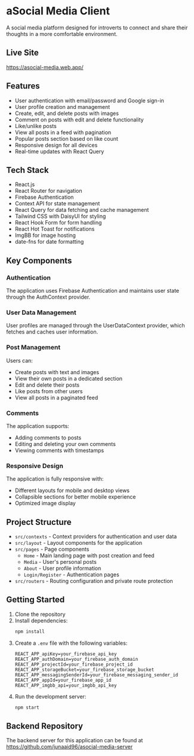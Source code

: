 # aSocial Media Client

A social media platform designed for introverts to connect and share their thoughts in a more comfortable environment.

## Live Site
https://asocial-media.web.app/

## Features

- User authentication with email/password and Google sign-in
- User profile creation and management
- Create, edit, and delete posts with images
- Comment on posts with edit and delete functionality
- Like/unlike posts
- View all posts in a feed with pagination
- Popular posts section based on like count
- Responsive design for all devices
- Real-time updates with React Query

## Tech Stack

- React.js
- React Router for navigation
- Firebase Authentication
- Context API for state management
- React Query for data fetching and cache management
- Tailwind CSS with DaisyUI for styling
- React Hook Form for form handling
- React Hot Toast for notifications
- ImgBB for image hosting
- date-fns for date formatting

## Key Components

### Authentication

The application uses Firebase Authentication and maintains user state through the AuthContext provider.

### User Data Management

User profiles are managed through the UserDataContext provider, which fetches and caches user information.

### Post Management

Users can:
- Create posts with text and images
- View their own posts in a dedicated section
- Edit and delete their posts
- Like posts from other users
- View all posts in a paginated feed

### Comments

The application supports:
- Adding comments to posts
- Editing and deleting your own comments
- Viewing comments with timestamps

### Responsive Design

The application is fully responsive with:
- Different layouts for mobile and desktop views
- Collapsible sections for better mobile experience
- Optimized image display

## Project Structure

- `src/contexts` - Context providers for authentication and user data
- `src/layout` - Layout components for the application
- `src/pages` - Page components
  - `Home` - Main landing page with post creation and feed
  - `Media` - User's personal posts
  - `About` - User profile information
  - `Login/Register` - Authentication pages
- `src/routers` - Routing configuration and private route protection

## Getting Started

1. Clone the repository
2. Install dependencies:
   ```bash
   npm install
   ```
3. Create a `.env` file with the following variables:
   ```
   REACT_APP_apiKey=your_firebase_api_key
   REACT_APP_authDomain=your_firebase_auth_domain
   REACT_APP_projectId=your_firebase_project_id
   REACT_APP_storageBucket=your_firebase_storage_bucket
   REACT_APP_messagingSenderId=your_firebase_messaging_sender_id
   REACT_APP_appId=your_firebase_app_id
   REACT_APP_imgbb_api=your_imgbb_api_key
   ```
4. Run the development server:
   ```bash
   npm start
   ```

## Backend Repository

The backend server for this application can be found at https://github.com/junaaid96/asocial-media-server
